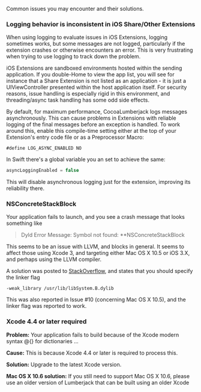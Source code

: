 Common issues you may encounter and their solutions.

### Logging behavior is inconsistent in iOS Share/Other Extensions

When using logging to evaluate issues in iOS Extensions, logging sometimes works, but some messages are not logged, particularly if the extension crashes or otherwise encounters an error. This is very frustrating when trying to use logging to track down the problem.

iOS Extensions are sandboxed environments hosted within the sending application. If you double-Home to view the app list, you will see for instance that a Share Extension is not listed as an application - it is just a UIViewController presented within the host application itself. For security reasons, issue handling is especially rigid in this environment, and threading/async task handling has some odd side effects.

By default, for maximum performance, CocoaLumberjack logs messages asynchronously. This can cause problems in Extensions with reliable logging of the final messages before an exception is handled. To work around this, enable this compile-time setting either at the top of your Extension's entry code file or as a Preprocessor Macro:

```objc
#define LOG_ASYNC_ENABLED NO
```

In Swift there's a global variable you an set to achieve the same:
```swift
asyncLoggingEnabled = false
```

This will disable asynchronous logging just for the extension, improving its reliability there.

### NSConcreteStackBlock

Your application fails to launch, and you see a crash message that looks something like
> Dyld Error Message: Symbol not found: **NSConcreteStackBlock

This seems to be an issue with LLVM, and blocks in general. It seems to affect those using Xcode 3, and targeting either Mac OS X 10.5 or iOS 3.X, and perhaps using the LLVM compiler.

A solution was posted to [StackOverflow](http://stackoverflow.com/questions/3313786/ios-4-app-crashes-at-startup-on-ios-3-1-3-symbol-not-found-nsconcretestackblo), and states that you should specify the linker flag
```objc
-weak_library /usr/lib/libSystem.B.dylib
```

This was also reported in Issue \#10 (concerning Mac OS X 10.5), and the linker flag was reported to work.

### Xcode 4.4 or later required

**Problem:** Your application fails to build because of the Xcode modern syntax @{} for dictionaries ...

**Cause:** This is because Xcode 4.4 or later is required to process this.

**Solution:** Upgrade to the latest Xcode version.

**Mac OS X 10.6 solution:** If you still need to support Mac OS X 10.6, please use an older version of Lumberjack that can be built using an older Xcode

